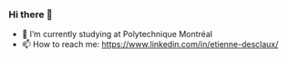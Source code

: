 ### Hi there 👋

- 🔭 I’m currently studying at Polytechnique Montréal
- 📫 How to reach me: https://www.linkedin.com/in/etienne-desclaux/
